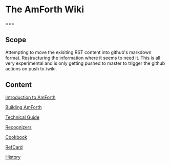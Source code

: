 # The AmForth Wiki
===

## Scope

Attempting to move the exisiting RST content into github's markdown format. Restructuring the information where it seems to need it. This is all very experimental and is only getting pushed to master to trigger the github actions on push to /wiki.

## Content

[Introduction to AmForth](./01-introduction)

[Building AmForth](./02-building)

[Technical Guide](./03-technical)

[Recognizers](./.04-recognizers)

[Cookbook](./05-cookbook)

[RefCard](./06-refcard)

[History](./07-history)
